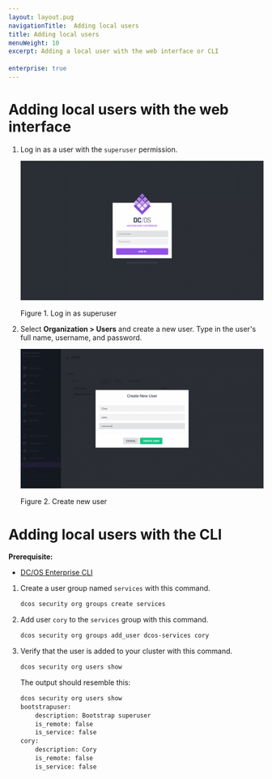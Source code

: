 ```yaml
---
layout: layout.pug
navigationTitle:  Adding local users
title: Adding local users
menuWeight: 10
excerpt: Adding a local user with the web interface or CLI

enterprise: true
---
```


<!-- The source repository for this topic is https://github.com/dcos/dcos-docs-site -->


# Adding local users with the web interface

1. Log in as a user with the `superuser` permission.

   ![Login](/1.11/img/gui-installer-login-ee.gif)

   Figure 1. Log in as superuser

1. Select **Organization > Users** and create a new user. Type in the user's full name, username, and password.

   ![Create user Cory](/1.11/img/service-group3.png)

   Figure 2. Create new user


# Adding local users with the CLI

**Prerequisite:**
- [DC/OS Enterprise CLI](/1.11/cli/enterprise-cli/)


1.  Create a user group named `services` with this command.

    ```bash
    dcos security org groups create services
    ```

1.  Add user `cory` to the `services` group with this command.

    ```bash
    dcos security org groups add_user dcos-services cory
    ```

1.  Verify that the user is added to your cluster with this command.

    ```bash
    dcos security org users show
    ```

    The output should resemble this:

    ```bash
    dcos security org users show
    bootstrapuser:
        description: Bootstrap superuser
        is_remote: false
        is_service: false
    cory:
        description: Cory
        is_remote: false
        is_service: false
    ```
